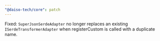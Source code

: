 ```yaml
---
"@daiso-tech/core": patch
---
```


Fixed: `SuperJsonSerdeAdapter` no longer replaces an existing `ISerdeTransformerAdapter` when registerCustom is called with a duplicate name.